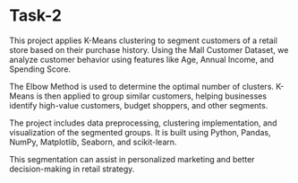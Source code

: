# Task-2
This project applies K-Means clustering to segment customers of a retail store based on their purchase history. Using the Mall Customer Dataset, we analyze customer behavior using features like Age, Annual Income, and Spending Score.

The Elbow Method is used to determine the optimal number of clusters. K-Means is then applied to group similar customers, helping businesses identify high-value customers, budget shoppers, and other segments.

The project includes data preprocessing, clustering implementation, and visualization of the segmented groups. It is built using Python, Pandas, NumPy, Matplotlib, Seaborn, and scikit-learn.

This segmentation can assist in personalized marketing and better decision-making in retail strategy.
